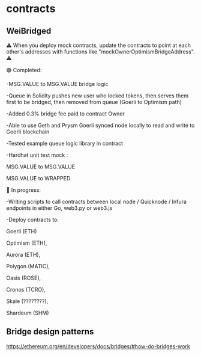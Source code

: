 # contracts

## WeiBridged

:warning: When you deploy mock contracts, update the contracts to point at each other's addresses with functions like "mockOwnerOptimismBridgeAddress".  :warning:

:green_circle: Completed:

-MSG.VALUE to MSG.VALUE bridge logic

-Queue in Solidity pushes new user who locked tokens, then serves them first to be bridged, then removed from queue (Goerli to Optimism path)

-Added 0.3% bridge fee paid to contract Owner

-Able to use Geth and Prysm Goerli synced node locally to read and write to Goerli blockchain

-Tested example queue logic library in contract

-Hardhat unit test mock :

MSG.VALUE to MSG.VALUE

MSG.VALUE to WRAPPED

:red_circle: In progress:

-Writing scripts to call contracts between local node / Quicknode / Infura endpoints in either Go, web3.py or web3.js

-Deploy contracts to:

Goerli (ETH)

Optimism (ETH),

Aurora (ETH),

Polygon (MATIC),

Oasis (ROSE),

Cronos (TCRO),

Skale (????????),

Shardeum (SHM)

## Bridge design patterns

https://ethereum.org/en/developers/docs/bridges/#how-do-bridges-work
